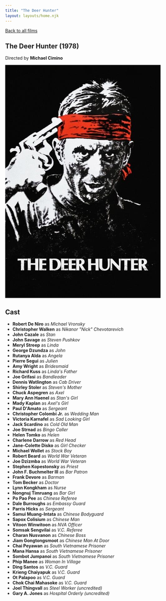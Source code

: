 ```yaml
---
title: "The Deer Hunter"
layout: layouts/home.njk
---
```


<a href="../">Back to all films</a>

<article class="film">
  <h1>The Deer Hunter (1978)</h1>

  <p class="director">
    Directed by <strong>Michael Cimino</strong>
  </p>

  <img src="../films/posters/the-deer-hunter.jpg" alt="">

  <h2>
    Cast
  </h2>
  <ul>
    <li><strong>Robert De Niro</strong> as <em>Michael Vronsky</em></li>
<li><strong>Christopher Walken</strong> as <em>Nikanor "Nick" Chevotarevich</em></li>
<li><strong>John Cazale</strong> as <em>Stan</em></li>
<li><strong>John Savage</strong> as <em>Steven Pushkov</em></li>
<li><strong>Meryl Streep</strong> as <em>Linda</em></li>
<li><strong>George Dzundza</strong> as <em>John</em></li>
<li><strong>Rutanya Alda</strong> as <em>Angela</em></li>
<li><strong>Pierre Segui</strong> as <em>Julien</em></li>
<li><strong>Amy Wright</strong> as <em>Bridesmaid</em></li>
<li><strong>Richard Kuss</strong> as <em>Linda's Father</em></li>
<li><strong>Joe Grifasi</strong> as <em>Bandleader</em></li>
<li><strong>Dennis Watlington</strong> as <em>Cab Driver</em></li>
<li><strong>Shirley Stoler</strong> as <em>Steven's Mother</em></li>
<li><strong>Chuck Aspegren</strong> as <em>Axel</em></li>
<li><strong>Mary Ann Haenel</strong> as <em>Stan's Girl</em></li>
<li><strong>Mady Kaplan</strong> as <em>Axel's Girl</em></li>
<li><strong>Paul D'Amato</strong> as <em>Sergeant</em></li>
<li><strong>Christopher Colombi Jr.</strong> as <em>Wedding Man</em></li>
<li><strong>Victoria Karnafel</strong> as <em>Sad Looking Girl</em></li>
<li><strong>Jack Scardino</strong> as <em>Cold Old Man</em></li>
<li><strong>Joe Strnad</strong> as <em>Bingo Caller</em></li>
<li><strong>Helen Tomko</strong> as <em>Helen</em></li>
<li><strong>Charlene Darrow</strong> as <em>Red Head</em></li>
<li><strong>Jane-Colette Disko</strong> as <em>Girl Checker</em></li>
<li><strong>Michael Wollet</strong> as <em>Stock Boy</em></li>
<li><strong>Robert Beard</strong> as <em>World War Veteran</em></li>
<li><strong>Joe Dzizmba</strong> as <em>World War Veteran</em></li>
<li><strong>Stephen Kopestonsky</strong> as <em>Priest</em></li>
<li><strong>John F. Buchmelter III</strong> as <em>Bar Patron</em></li>
<li><strong>Frank Devore</strong> as <em>Barman</em></li>
<li><strong>Tom Becker</strong> as <em>Doctor</em></li>
<li><strong>Lynn Kongkham</strong> as <em>Nurse</em></li>
<li><strong>Nongnuj Timruang</strong> as <em>Bar Girl</em></li>
<li><strong>Po Pao Pee</strong> as <em>Chinese Referee</em></li>
<li><strong>Dale Burroughs</strong> as <em>Embassy Guard</em></li>
<li><strong>Parris Hicks</strong> as <em>Sergeant</em></li>
<li><strong>Samui Muang-Intata</strong> as <em>Chinese Bodyguard</em></li>
<li><strong>Sapox Colisium</strong> as <em>Chinese Man</em></li>
<li><strong>Vitoon Winwitoon</strong> as <em>NVA Officer</em></li>
<li><strong>Somsak Sengvilai</strong> as <em>V.C. Referee</em></li>
<li><strong>Charan Nusvanon</strong> as <em>Chinese Boss</em></li>
<li><strong>Jiam Gongtongsmoot</strong> as <em>Chinese Man At Door</em></li>
<li><strong>Chai Peyawan</strong> as <em>South Vietnamese Prisoner</em></li>
<li><strong>Mana Hansa</strong> as <em>South Vietnamese Prisoner</em></li>
<li><strong>Sombot Jumpanoi</strong> as <em>South Vietnamese Prisoner</em></li>
<li><strong>Phip Manee</strong> as <em>Woman In Village</em></li>
<li><strong>Ding Santos</strong> as <em>V.C. Guard</em></li>
<li><strong>Krieng Chaiyapuk</strong> as <em>V.C. Guard</em></li>
<li><strong>Ot Palapoo</strong> as <em>V.C. Guard</em></li>
<li><strong>Chok Chai Mahasoke</strong> as <em>V.C. Guard</em></li>
<li><strong>Joel Thingvall</strong> as <em>Steel Worker (uncredited)</em></li>
<li><strong>Gary A. Jones</strong> as <em>Hospital Orderly (uncredited)</em></li>
  </ul>
</article>

